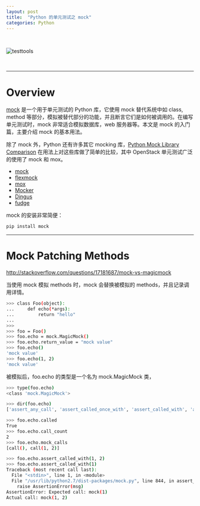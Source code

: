 ```yaml
---
layout: post
title:  "Python 的单元测试之 mock"
categories: Python
---
```


&nbsp;&nbsp;&nbsp;

![testtools](http://7xp2eu.com1.z0.glb.clouddn.com/pythontesttools.png)

&nbsp;&nbsp;&nbsp;

---------------------

# Overview

[mock](http://www.voidspace.org.uk/python/mock/index.html) 是一个用于单元测试的 Python 库，它使用 mock 替代系统中如 class, method 等部分，模拟被替代部分的功能，并且断言它们是如何被调用的。在编写单元测试时，mock 非常适合模拟数据库，web 服务器等。本文是 mock 的入门篇，主要介绍 mock 的基本用法。

除了 mock 外，Python 还有许多其它 mocking 库，[Python Mock Library Comparison](http://garybernhardt.github.io/python-mock-comparison/) 在用法上对这些库做了简单的比较，其中 OpenStack 单元测试广泛的使用了 mock 和 mox。

- [mock](http://www.voidspace.org.uk/python/mock/)
- [flexmock](https://pypi.python.org/pypi/flexmock)
- [mox](https://pypi.python.org/pypi/mox)
- [Mocker](http://niemeyer.net/mocker)
- [Dingus](https://pypi.python.org/pypi/dingus)
- [fudge](http://farmdev.com/projects/fudge/)

mock 的安装非常简便：

~~~ bash
pip install mock
~~~

---------

# Mock Patching Methods

http://stackoverflow.com/questions/17181687/mock-vs-magicmock

当使用 mock 模拟 methods 时，mock 会替换被模拟的 methods，并且记录调用详情。

~~~ bash
>>> class Foo(object):
...     def echo(*args):
...         return "hello"
...
>>>
>>> foo = Foo()
>>> foo.echo = mock.MagicMock()
>>> foo.echo.return_value = "mock value"
>>> foo.echo()
'mock value'
>>> foo.echo(1, 2)
'mock value'
~~~

被模拟后，foo.echo 的类型是一个名为 mock.MagicMock 类，

~~~ bash
>>> type(foo.echo)
<class 'mock.MagicMock'>

>>> dir(foo.echo)
['assert_any_call', 'assert_called_once_with', 'assert_called_with', 'assert_has_calls', 'attach_mock', 'call_args', 'call_args_list', 'call_count', 'called', 'configure_mock', 'method_calls', 'mock_add_spec', 'mock_calls', 'reset_mock', 'return_value', 'side_effect']
~~~


~~~ bash
>>> foo.echo.called
True
>>> foo.echo.call_count
2
>>> foo.echo.mock_calls
[call(), call(1, 2)]
~~~~


~~~ bash
>>> foo.echo.assert_called_with(1, 2)
>>> foo.echo.assert_called_with(1)
Traceback (most recent call last):
  File "<stdin>", line 1, in <module>
  File "/usr/lib/python2.7/dist-packages/mock.py", line 844, in assert_called_with
    raise AssertionError(msg)
AssertionError: Expected call: mock(1)
Actual call: mock(1, 2)
~~~